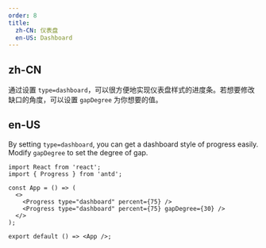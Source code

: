 ```yaml
---
order: 8
title:
  zh-CN: 仪表盘
  en-US: Dashboard
---
```


## zh-CN

通过设置 `type=dashboard`，可以很方便地实现仪表盘样式的进度条。若想要修改缺口的角度，可以设置 `gapDegree` 为你想要的值。

## en-US

By setting `type=dashboard`, you can get a dashboard style of progress easily. Modify `gapDegree` to set the degree of gap.

```tsx
import React from 'react';
import { Progress } from 'antd';

const App = () => (
  <>
    <Progress type="dashboard" percent={75} />
    <Progress type="dashboard" percent={75} gapDegree={30} />
  </>
);

export default () => <App />;
```
